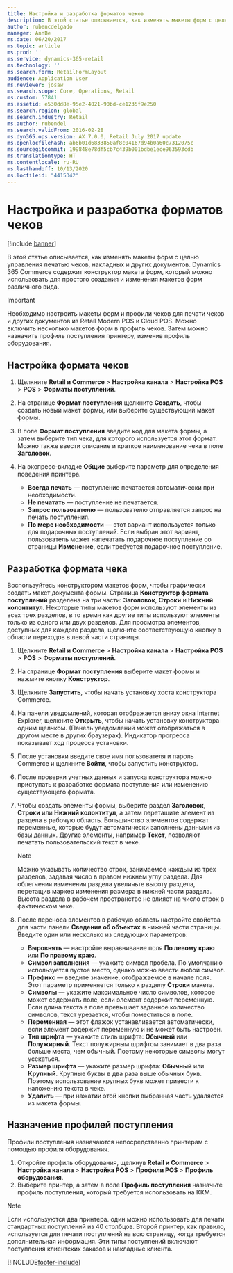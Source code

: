 ```yaml
---
title: Настройка и разработка форматов чеков
description: В этой статье описывается, как изменять макеты форм с целью управления печатью чеков, накладных и других документов. Dynamics 365 Commerce содержит конструктор макета форм, который можно использовать для простого создания и изменения макетов форм различного вида.
author: rubencdelgado
manager: AnnBe
ms.date: 06/20/2017
ms.topic: article
ms.prod: ''
ms.service: dynamics-365-retail
ms.technology: ''
ms.search.form: RetailFormLayout
audience: Application User
ms.reviewer: josaw
ms.search.scope: Core, Operations, Retail
ms.custom: 57841
ms.assetid: e530dd8e-95e2-4021-90bd-ce1235f9e250
ms.search.region: global
ms.search.industry: Retail
ms.author: rubendel
ms.search.validFrom: 2016-02-28
ms.dyn365.ops.version: AX 7.0.0, Retail July 2017 update
ms.openlocfilehash: ab6b01d6833850af8c04167d94b0a60c7312075c
ms.sourcegitcommit: 199848e78df5cb7c439b001bdbe1ece963593cdb
ms.translationtype: HT
ms.contentlocale: ru-RU
ms.lasthandoff: 10/13/2020
ms.locfileid: "4415342"
---
```

# <a name="set-up-and-design-receipt-formats"></a>Настройка и разработка форматов чеков

[!include [banner](includes/banner.md)]

В этой статье описывается, как изменять макеты форм с целью управления печатью чеков, накладных и других документов. Dynamics 365 Commerce содержит конструктор макета форм, который можно использовать для простого создания и изменения макетов форм различного вида.

> [!IMPORTANT]
> Необходимо настроить макеты форм и профили чеков для печати чеков и других документов из Retail Modern POS и Cloud POS. Можно включить несколько макетов форм в профиль чеков. Затем можно назначить профиль поступления принтеру, изменив профиль оборудования.

## <a name="set-up-a-receipt-format"></a>Настройка формата чеков

1. Щелкните **Retail и Commerce** &gt; **Настройка канала** &gt; **Настройка POS** &gt; **POS** &gt; **Форматы поступлений**.
2. На странице **Формат поступления** щелкните **Создать**, чтобы создать новый макет формы, или выберите существующий макет формы.
3. В поле **Формат поступления** введите код для макета формы, а затем выберите тип чека, для которого используется этот формат. Можно также ввести описание и краткое наименование чека в поле **Заголовок**.
4. На экспресс-вкладке **Общие** выберите параметр для определения поведения принтера.

    - **Всегда печать** — поступление печатается автоматически при необходимости.
    - **Не печатать** — поступление не печатается.
    - **Запрос пользователю** — пользователю отправляется запрос на печать поступления.
    - **По мере необходимости** — этот вариант используется только для подарочных поступлений. Если выбран этот вариант, пользователь может напечатать подарочное поступление со страницы **Изменение**, если требуется подарочное поступление.

## <a name="design-a-receipt-format"></a>Разработка формата чека

Воспользуйтесь конструктором макетов форм, чтобы графически создать макет документа формы. Страница **Конструктор формата поступлений** разделена на три части: **Заголовок**, **Строки** и **Нижний колонтитул**. Некоторые типы макетов форм используют элементы из всех трех разделов, в то время как другие типы используют элементы только из одного или двух разделов. Для просмотра элементов, доступных для каждого раздела, щелкните соответствующую кнопку в области переходов в левой части страницы.

1. Щелкните **Retail и Commerce** &gt; **Настройка канала** &gt; **Настройка POS** &gt; **POS** &gt; **Форматы поступлений**.
2. На странице **Формат поступления** выберите макет формы и нажмите кнопку **Конструктор**.
3. Щелкните **Запустить**, чтобы начать установку хоста конструктора Commerce.
4. На панели уведомлений, которая отображается внизу окна Internet Explorer, щелкните **Открыть**, чтобы начать установку конструктора одним щелчком. (Панель уведомлений может отображаться в другом месте в других браузерах). Индикатор прогресса показывает ход процесса установки.
5. После установки введите свое имя пользователя и пароль Commerce и щелкните **Войти**, чтобы запустить конструктор.
6. После проверки учетных данных и запуска конструктора можно приступать к разработке формата поступления или изменению существующего формата.
7. Чтобы создать элементы формы, выберите раздел **Заголовок**, **Строки** или **Нижний колонтитул**, а затем перетащите элемент из раздела в рабочую область. Большинство элементов содержат переменные, которые будут автоматически заполнены данными из базы данных. Другие элементы, например **Текст**, позволяют печатать пользовательский текст в чеке.

    > [!NOTE]
    > Можно указывать количество строк, занимаемое каждым из трех разделов, задавая число в правом нижнем углу раздела. Для облегчения изменения раздела увеличьте высоту раздела, перетащив маркер изменения размера в нижней части раздела. Высота раздела в рабочем пространстве не влияет на число строк в фактическом чеке.

8. После переноса элементов в рабочую область настройте свойства для части панели **Сведения об объектах** в нижней части страницы. Введите один или несколько из следующих параметров:

    - **Выровнять** — настройте выравнивание поля **По левому краю** или **По правому краю**.
    - **Символ заполнения** — укажите символ пробела. По умолчанию используется пустое место, однако можно ввести любой символ.
    - **Префикс** — введите значение, отображаемое в начале поля. Этот параметр применяется только к разделу **Строки** макета.
    - **Символы** — укажите максимальное число символов, которое может содержать поле, если элемент содержит переменную. Если длина текста в поле превышает заданное количество символов, текст урезается, чтобы поместиться в поле.
    - **Переменная** — этот флажок устанавливается автоматически, если элемент содержит переменную и не может быть настроен.
    - **Тип шрифта** — укажите стиль шрифта: **Обычный** или **Полужирный**. Текст полужирным шрифтом занимает в два раза больше места, чем обычный. Поэтому некоторые символы могут усекаться.
    - **Размер шрифта** — укажите размер шрифта: **Обычный** или **Крупный**. Крупные буквы в два раза выше обычных букв. Поэтому использование крупных букв может привести к наложению текста в чеке.
    - **Удалить** — при нажатии этой кнопки выбранная часть удаляется из макета формы.

## <a name="assign-receipt-profiles"></a>Назначение профилей поступления

Профили поступления назначаются непосредственно принтерам с помощью профиля оборудования.

1. Откройте профиль оборудования, щелкнув **Retail и Commerce** &gt; **Настройка канала** &gt; **Настройка POS** &gt; **Профили POS** &gt; **Профиль оборудования**.
2. Выберите принтер, а затем в поле **Профиль поступления** назначьте профиль поступления, который требуется использовать на ККМ.

> [!NOTE]
> Если используются два принтера. один можно использовать для печати стандартных поступлений из 40 столбцов. Второй принтер, как правило, используется для печати поступлений на всю страницу, когда требуется дополнительная информация. Эти типы поступлений включают поступления клиентских заказов и накладные клиента.


[!INCLUDE[footer-include](../includes/footer-banner.md)]